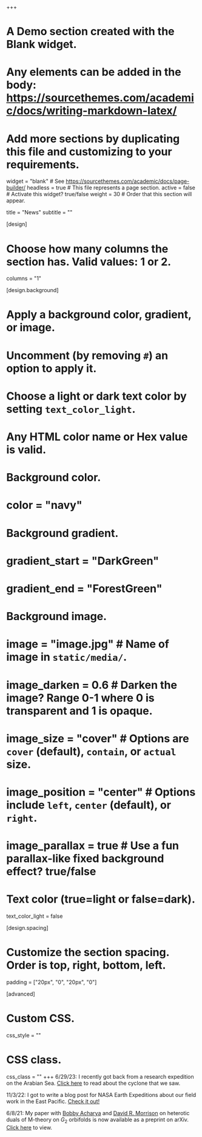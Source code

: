 +++
# A Demo section created with the Blank widget.
# Any elements can be added in the body: https://sourcethemes.com/academic/docs/writing-markdown-latex/
# Add more sections by duplicating this file and customizing to your requirements.

widget = "blank"  # See https://sourcethemes.com/academic/docs/page-builder/
headless = true  # This file represents a page section.
active = false  # Activate this widget? true/false
weight = 30  # Order that this section will appear.

title = "News"
subtitle = ""

[design]
  # Choose how many columns the section has. Valid values: 1 or 2.
  columns = "1"

[design.background]
  # Apply a background color, gradient, or image.
  #   Uncomment (by removing `#`) an option to apply it.
  #   Choose a light or dark text color by setting `text_color_light`.
  #   Any HTML color name or Hex value is valid.

  # Background color.
  # color = "navy"

  # Background gradient.
  # gradient_start = "DarkGreen"
  # gradient_end = "ForestGreen"

  # Background image.
  # image = "image.jpg"  # Name of image in `static/media/`.
  # image_darken = 0.6  # Darken the image? Range 0-1 where 0 is transparent and 1 is opaque.
  # image_size = "cover"  #  Options are `cover` (default), `contain`, or `actual` size.
  # image_position = "center"  # Options include `left`, `center` (default), or `right`.
  # image_parallax = true  # Use a fun parallax-like fixed background effect? true/false

  # Text color (true=light or false=dark).
  text_color_light = false

[design.spacing]
  # Customize the section spacing. Order is top, right, bottom, left.
  padding = ["20px", "0", "20px", "0"]

[advanced]
 # Custom CSS.
 css_style = ""

 # CSS class.
 css_class = ""
+++
6/29/23: I recently got back from a research expedition on the Arabian Sea. [Click here](/post/2023-07-29-an-iridescent-cyclone/) to read about the cyclone that we saw.

11/3/22: I got to write a blog post for NASA Earth Expeditions about our field work in the East Pacific. [Check it out!](https://blogs.nasa.gov/earthexpeditions/2022/11/03/finding-nature-at-sea-during-nasas-s-mode-field-campaign/)

6/8/21: My paper with [Bobby Acharya](https://www.kcl.ac.uk/people/bobby-acharya) and [David R. Morrison](http://web.math.ucsb.edu/~drm/) on heterotic duals of M-theory on $G_2$ orbifolds is now available as a preprint on arXiv. [Click here](https://arxiv.org/abs/2106.03886) to view.
